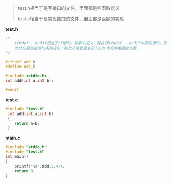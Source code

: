 > test.h相当于是写接口的文件，里面都是些函数定义
>
> test.c相当于是实现接口的文件，里面都是函数的实现

**test.h**

```c
/*
    ifndef...endif相当于if语句，如果未定义，就执行ifndef...endif中间的语句，否则就不执行
    为什么要加这两句条件语句？防止不注意重复引入sum.h文件里面的东西
*/

#ifndef add_h 
#define add_h

#include <stdio.h>
int add(int a,int b);

#endif

```

**test.c**

```c
#include "test.h"
 int add(int a,int b)
 {
    return a+b;
 }
```

**main.c**

```c
#include "stdio.h"
#include "test.h"
int main()
{
	printf("%d",add(3,4));
	return 0;
}